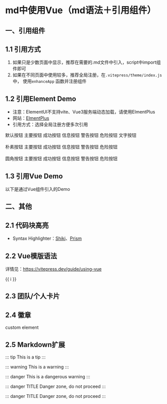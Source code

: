 # md中使用Vue（md语法＋引用组件）



## 一、引用组件

## 1.1 引用方式

1. 如果只是少数页面中显示，推荐在需要的.md文件中引入，script中import组件即可
2. 如果在不同页面中使用较多，推荐全局注册，在`.vitepress/theme/index.js`中， 使用`enhanceApp` 函数并注册组件

## 1.2 引用Element Demo

- 注意：ElementUI不支持vite、Vue3服务端动态加载，请使用ElmentPlus
- 网站：[ElmentPlus](https://element-plus.org/zh-CN/guide/installation.html#%E7%89%88%E6%9C%AC)
- 引用方式：选择全局注册方便多次引用

<el-button>默认按钮</el-button>
<el-button type="primary">主要按钮</el-button>
<el-button type="success">成功按钮</el-button>
<el-button type="info">信息按钮</el-button>
<el-button type="warning">警告按钮</el-button>
<el-button type="danger">危险按钮</el-button>
<el-button type="text">文字按钮</el-button>
<br />
<br />
<el-button plain>朴素按钮</el-button>
<el-button type="primary" plain>主要按钮</el-button>
<el-button type="success" plain>成功按钮</el-button>
<el-button type="info" plain>信息按钮</el-button>
<el-button type="warning" plain>警告按钮</el-button>
<el-button type="danger" plain>危险按钮</el-button>
<br />
<br />
<el-button round>圆角按钮</el-button>
<el-button type="primary" round>主要按钮</el-button>
<el-button type="success" round>成功按钮</el-button>
<el-button type="info" round>信息按钮</el-button>
<el-button type="warning" round>警告按钮</el-button>
<el-button type="danger" round>危险按钮</el-button>

## 1.3 引用Vue Demo

以下是通过Vue组件引入的Demo

<VueExampleComponent />


## 二、其他

## 2.1 代码块高亮

- Syntax Highlighter：[Shiki](https://github.com/shikijs/shiki)、[Prism](https://prismjs.com/)



## 2.2 Vue模版语法

详情见：https://vitepress.dev/guide/using-vue

<span v-for="i in 3">{{ i }}</span>



## 2.3 团队/个人卡片



<script setup>
import VueExampleComponent from '../../components/examples/VueExampleComponent.vue'
import { VPTeamMembers } from 'vitepress/theme'
const members = [
  {
    avatar: 'https://github.com/juemuel.png',
    name: 'JueMuel',
    title: 'FE',
    links: [
      { icon: 'github', link: 'https://github.com/juemuel' },
      { icon: 'twitter', link: '#' }
    ]
  }
]
</script>
<VPTeamMembers size="small" :members="members" />



## 2.4 徽章

<Badge type="info" text="default" />

<Badge type="tip" text="^1.9.0" />

<Badge type="warning" text="beta" />

<Badge type="danger" text="caution" />

<Badge type="info">custom element</Badge>

## 2.5 Markdown扩展

::: tip
This is a tip
:::

::: warning
This is a warning
:::

::: danger
This is a dangerous warning
:::

::: danger TITLE
Danger zone, do not proceed
:::

::: danger TITLE
Danger zone, do not proceed
:::

